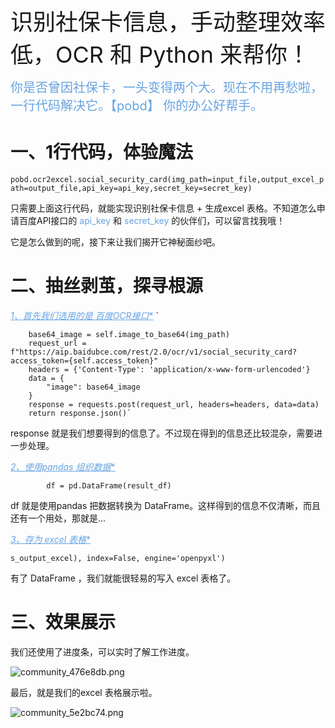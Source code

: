 <span style="font-size:36px;">识别社保卡信息，手动整理效率低，OCR 和 Python 来帮你！</span>

<span style="font-size:20px;"><span style="color:#66a3e0;">你是否曾因社保卡，一头变得两个大。现在不用再愁啦，一行代码解决它。【pobd】 你的办公好帮手。</span></span>


#  一、1行代码，体验魔法

`pobd.ocr2excel.social_security_card(img_path=input_file,output_excel_path=output_file,api_key=api_key,secret_key=secret_key)`

只需要上面这行代码，就能实现识别社保卡信息 + 生成excel 表格。不知道怎么申请百度API接口的 <span style="color:#66a3e0;">api_key</span> 和 <span style="color:#66a3e0;">secret_key</span> 的伙伴们，可以留言找我哦！

它是怎么做到的呢，接下来让我们揭开它神秘面纱吧。

# 二、抽丝剥茧，探寻根源

<span style="color:#66a3e0;"><ins> *1、首先我们选用的是 百度OCR接口**</ins></span>
`       

        base64_image = self.image_to_base64(img_path)
        request_url = f"https://aip.baidubce.com/rest/2.0/ocr/v1/social_security_card?access_token={self.access_token}"
        headers = {'Content-Type': 'application/x-www-form-urlencoded'}
        data = {
            "image": base64_image
        }
        response = requests.post(request_url, headers=headers, data=data)
        return response.json()`
        
        

        
response 就是我们想要得到的信息了。不过现在得到的信息还比较混杂，需要进一步处理。        

<span style="color:#66a3e0;"> <ins>*2、使用pandas 组织数据**</ins></span>

`        df = pd.DataFrame(result_df)`

df 就是使用pandas 把数据转换为 DataFrame。这样得到的信息不仅清晰，而且还有一个用处，那就是...

<span style="color:#66a3e0;"><ins> *3、存为 excel 表格**</ins></span>

`s_output_excel), index=False, engine='openpyxl')`

有了 DataFrame ，我们就能很轻易的写入 excel 表格了。

# 三、效果展示

我们还使用了进度条，可以实时了解工作进度。

![community_476e8db.png](https://raw.gitcode.com/user-images/assets/5027920/551c6205-a1d7-47e4-a7af-0d72ec891cab/community_476e8db.png 'community_476e8db.png')

最后，就是我们的excel 表格展示啦。

![community_5e2bc74.png](https://raw.gitcode.com/user-images/assets/5027920/ae4f58bd-ed88-48c7-9420-cd132c5d74b9/community_5e2bc74.png 'community_5e2bc74.png')
